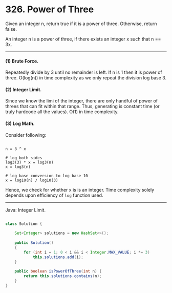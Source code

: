 # 326. Power of Three

Given an integer n, return true if it is a power of three. Otherwise, return
false.

An integer n is a power of three, if there exists an integer x such that n ==
3x.

---

#### (1) Brute Force.

Repeatedly divide by 3 until no remainder is left. If n is 1 then it is power
of three. O(log(n)) in time complexity as we only repeat the division log base
3.
#### (2) Integer Limit.

Since we know the limi of the integer, there are only handful of power of
threes that can fit within that range. Thus, generating is constant time (or
truly hardcode all the values). O(1) in time complexity.

#### (3) Log Math.

Consider following:

```

n = 3 ^ x

# log both sides
log3(3) * x = log3(n)
x = log3(n)

# log base conversion to log base 10
x = log10(n) / log10(3)

```

Hence, we check for whether x is is an integer. Time complexity solely depends
upon efficiency of `log` function used.

---

Java: Integer Limit.

```java

class Solution {
    
    Set<Integer> solutions = new HashSet<>();
    
    public Solution()
    {
        for (int i = 1; 0 < i && i < Integer.MAX_VALUE; i *= 3)
            this.solutions.add(i);
    }
    
    public boolean isPowerOfThree(int n) {
        return this.solutions.contains(n);    
    }
}

```
